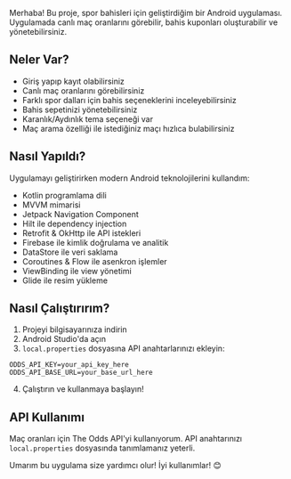 

Merhaba! Bu proje, spor bahisleri için geliştirdiğim bir Android uygulaması. Uygulamada canlı maç oranlarını görebilir, bahis kuponları oluşturabilir ve yönetebilirsiniz.

## Neler Var?

- Giriş yapıp kayıt olabilirsiniz
- Canlı maç oranlarını görebilirsiniz
- Farklı spor dalları için bahis seçeneklerini inceleyebilirsiniz
- Bahis sepetinizi yönetebilirsiniz
- Karanlık/Aydınlık tema seçeneği var
- Maç arama özelliği ile istediğiniz maçı hızlıca bulabilirsiniz

## Nasıl Yapıldı?

Uygulamayı geliştirirken modern Android teknolojilerini kullandım:
- Kotlin programlama dili
- MVVM mimarisi
- Jetpack Navigation Component
- Hilt ile dependency injection
- Retrofit & OkHttp ile API istekleri
- Firebase ile kimlik doğrulama ve analitik
- DataStore ile veri saklama
- Coroutines & Flow ile asenkron işlemler
- ViewBinding ile view yönetimi
- Glide ile resim yükleme

## Nasıl Çalıştırırım?

1. Projeyi bilgisayarınıza indirin
2. Android Studio'da açın
3. `local.properties` dosyasına API anahtarlarınızı ekleyin:
```properties
ODDS_API_KEY=your_api_key_here
ODDS_API_BASE_URL=your_base_url_here
```
4. Çalıştırın ve kullanmaya başlayın!

## API Kullanımı

Maç oranları için The Odds API'yi kullanıyorum. API anahtarınızı `local.properties` dosyasında tanımlamanız yeterli.

Umarım bu uygulama size yardımcı olur! İyi kullanımlar! 😊

